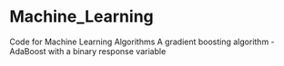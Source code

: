 # Machine_Learning
Code for Machine Learning Algorithms
A gradient boosting algorithm - AdaBoost with a binary response variable
